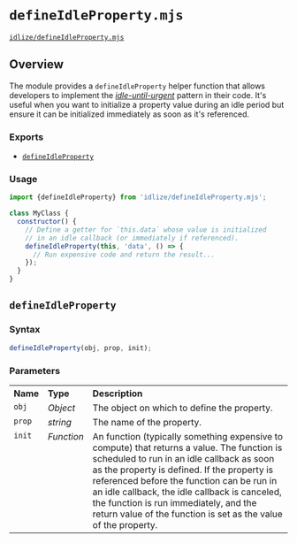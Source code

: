 # `defineIdleProperty.mjs`

[`idlize/defineIdleProperty.mjs`](/defineIdleProperty.mjs)

## Overview

The module provides a `defineIdleProperty` helper function that allows developers to implement the [*idle-until-urgent*](https://philipwalton.com/articles/idle-until-urgent/) pattern in their code. It's useful when you want to initialize a property value during an idle period but ensure it can be initialized immediately as soon as it's referenced.

### Exports

- [`defineIdleProperty`](#defineidleproperty)

### Usage

```js
import {defineIdleProperty} from 'idlize/defineIdleProperty.mjs';

class MyClass {
  constructor() {
    // Define a getter for `this.data` whose value is initialized
    // in an idle callback (or immediately if referenced).
    defineIdleProperty(this, 'data', () => {
      // Run expensive code and return the result...
    });
  }
}
```

## `defineIdleProperty`

### Syntax

```js
defineIdleProperty(obj, prop, init);
```

### Parameters

<table>
  <tr valign="top">
    <th align="left">Name</th>
    <th align="left">Type</th>
    <th align="left">Description</th>
  </tr>
  <tr valign="top" id="param-obj">
    <td><code>obj</code></td>
    <td><em>Object</em></td>
    <td>
      The object on which to define the property.
    </td>
  </tr>
  <tr valign="top" id="param-prop">
    <td><code>prop</code></td>
    <td><em>string</em></td>
    <td>
      The name of the property.
    </td>
  </tr>
  <tr valign="top" id="param-init">
    <td><code>init</code></td>
    <td><em>Function</em></td>
    <td>
      An function (typically something expensive to compute) that returns a value. The function is scheduled to run in an idle callback as soon as the property is defined. If the property is referenced before the function can be run in an idle callback, the idle callback is canceled, the function is run immediately, and the return value of the function is set as the value of the property.
    </td>
  </tr>
</table>
